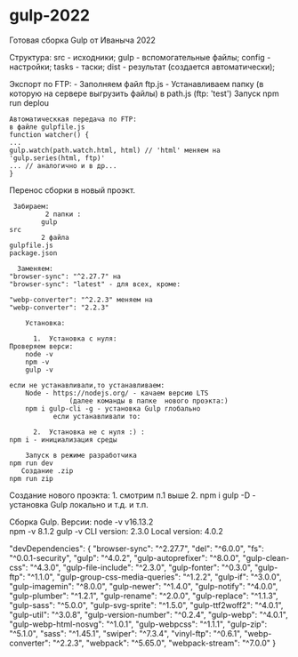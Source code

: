 # gulp-2022
Готовая сборка Gulp от Иваныча 2022

Структура:
  src - исходники;
  gulp  - вспомогательные файлы;
      config - настройки;
      tasks - таски;
  dist - результат (создается автоматически);

Экспорт по FTP:
	- Заполняем файл ftp.js
	- Устанавливаем папку (в которую на сервере выгрузить файлы)
 	   в path.js (ftp: 'test')
    Запуск 
	npm run deplou

    Автоматическкая передача по FTP:
	в файле gulpfile.js 
	function watcher() {
	...
	gulp.watch(path.watch.html, html) // 'html' меняем на 'gulp.series(html, ftp)'
	... // аналогично и в др...
	}

Перенос сборки в новый проэкт.

     Забираем:
             2 папки :
           	gulp
	src
            2 файла
	gulpfile.js
	package.json
	
      Заменяем:
	"browser-sync": "^2.27.7" на
	"browser-sync": "latest" - для всех, кроме:

	"webp-converter": "^2.2.3" меняем на
	"webp-converter": "2.2.3"
    
        Установка:
	
          1.  Установка с нуля:
	Проверяем верси:
		node -v
		npm -v  
		gulp -v

	если не устанавливали,то устанавливаем:
	    Node - https://nodejs.org/ - качаем версию LTS
             	   (далее команды в папке  нового проэкта:)
	    npm i gulp-cli -g - установка Gulp глобально
               если устанавливали то:

          2.  Установка не с нуля :) :
	npm i - инициализация среды	

        Запуск в режиме разработчика
	npm run dev
       Создание .zip
	npm run zip

Создание нового проэкта:
	1. смотрим п.1 выше
	2.  npm i gulp -D      - установка Gulp локально
		и т.д. и т.п.


Сборка Gulp.
    Версии:
	node -v          v16.13.2	
	npm -v           8.1.2
	gulp -v	CLI version: 2.3.0
		Local version: 4.0.2

"devDependencies": {
    "browser-sync": "^2.27.7",
    "del": "^6.0.0",
    "fs": "^0.0.1-security",
    "gulp": "^4.0.2",
    "gulp-autoprefixer": "^8.0.0",
    "gulp-clean-css": "^4.3.0",
    "gulp-file-include": "^2.3.0",
    "gulp-fonter": "^0.3.0",
    "gulp-ftp": "^1.1.0",
    "gulp-group-css-media-queries": "^1.2.2",
    "gulp-if": "^3.0.0",
    "gulp-imagemin": "^8.0.0",
    "gulp-newer": "^1.4.0",
    "gulp-notify": "^4.0.0",
    "gulp-plumber": "^1.2.1",
    "gulp-rename": "^2.0.0",
    "gulp-replace": "^1.1.3",
    "gulp-sass": "^5.0.0",
    "gulp-svg-sprite": "^1.5.0",
    "gulp-ttf2woff2": "^4.0.1",
    "gulp-util": "^3.0.8",
    "gulp-version-number": "^0.2.4",
    "gulp-webp": "^4.0.1",
    "gulp-webp-html-nosvg": "^1.0.1",
    "gulp-webpcss": "^1.1.1",
    "gulp-zip": "^5.1.0",
    "sass": "^1.45.1",
    "swiper": "^7.3.4",
    "vinyl-ftp": "^0.6.1",
    "webp-converter": "^2.2.3",
    "webpack": "^5.65.0",
    "webpack-stream": "^7.0.0"
  }
